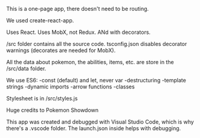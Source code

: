 This is a one-page app, there doesn't need to be routing.

We used create-react-app.

Uses React.
Uses MobX, not Redux. ANd with decorators.

/src folder contains all the source code.
tsconfig.json disables decorator warnings (decorates are needed for MobX).

All the data about pokemon, the abilities, items, etc. are store in the /src/data folder.

We use ES6:
-const (default) and let, never var
-destructuring
-template strings
-dynamic imports
-arrow functions
-classes

Stylesheet is in /src/styles.js

Huge credits to Pokemon Showdown

This app was created and debugged with Visual Studio Code, which is why there's a .vscode folder. The launch.json inside helps with debugging.